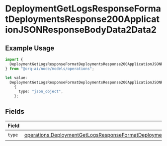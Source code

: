 # DeploymentGetLogsResponseFormatDeploymentsResponse200ApplicationJSONResponseBodyData2Data2

## Example Usage

```typescript
import {
  DeploymentGetLogsResponseFormatDeploymentsResponse200ApplicationJSONResponseBodyData2Data2,
} from "@orq-ai/node/models/operations";

let value:
  DeploymentGetLogsResponseFormatDeploymentsResponse200ApplicationJSONResponseBodyData2Data2 =
    {
      type: "json_object",
    };
```

## Fields

| Field                                                                                                                                                                                                                                                | Type                                                                                                                                                                                                                                                 | Required                                                                                                                                                                                                                                             | Description                                                                                                                                                                                                                                          |
| ---------------------------------------------------------------------------------------------------------------------------------------------------------------------------------------------------------------------------------------------------- | ---------------------------------------------------------------------------------------------------------------------------------------------------------------------------------------------------------------------------------------------------- | ---------------------------------------------------------------------------------------------------------------------------------------------------------------------------------------------------------------------------------------------------- | ---------------------------------------------------------------------------------------------------------------------------------------------------------------------------------------------------------------------------------------------------- |
| `type`                                                                                                                                                                                                                                               | [operations.DeploymentGetLogsResponseFormatDeploymentsResponse200ApplicationJSONResponseBodyData2DataSettingsType](../../models/operations/deploymentgetlogsresponseformatdeploymentsresponse200applicationjsonresponsebodydata2datasettingstype.md) | :heavy_check_mark:                                                                                                                                                                                                                                   | N/A                                                                                                                                                                                                                                                  |